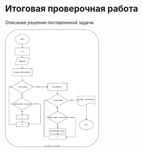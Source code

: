 # Итоговая проверочная работа
Описание решения поставленной задачи

<img src=".//IMG/block_diagram.svg " width="60%"> 
